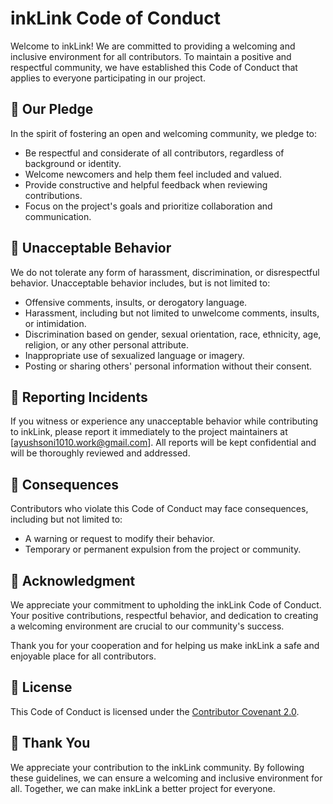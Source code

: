 # inkLink Code of Conduct

Welcome to inkLink! We are committed to providing a welcoming and inclusive environment for all contributors. To maintain a positive and respectful community, we have established this Code of Conduct that applies to everyone participating in our project.

## 🤝 Our Pledge

In the spirit of fostering an open and welcoming community, we pledge to:

- Be respectful and considerate of all contributors, regardless of background or identity.
- Welcome newcomers and help them feel included and valued.
- Provide constructive and helpful feedback when reviewing contributions.
- Focus on the project's goals and prioritize collaboration and communication.

## 🚫 Unacceptable Behavior

We do not tolerate any form of harassment, discrimination, or disrespectful behavior. Unacceptable behavior includes, but is not limited to:

- Offensive comments, insults, or derogatory language.
- Harassment, including but not limited to unwelcome comments, insults, or intimidation.
- Discrimination based on gender, sexual orientation, race, ethnicity, age, religion, or any other personal attribute.
- Inappropriate use of sexualized language or imagery.
- Posting or sharing others' personal information without their consent.

## 📣 Reporting Incidents

If you witness or experience any unacceptable behavior while contributing to inkLink, please report it immediately to the project maintainers at [ayushsoni1010.work@gmail.com]. All reports will be kept confidential and will be thoroughly reviewed and addressed.

## 🚧 Consequences

Contributors who violate this Code of Conduct may face consequences, including but not limited to:

- A warning or request to modify their behavior.
- Temporary or permanent expulsion from the project or community.

## 👏 Acknowledgment

We appreciate your commitment to upholding the inkLink Code of Conduct. Your positive contributions, respectful behavior, and dedication to creating a welcoming environment are crucial to our community's success.

Thank you for your cooperation and for helping us make inkLink a safe and enjoyable place for all contributors.

## 📜 License

This Code of Conduct is licensed under the [Contributor Covenant 2.0](https://www.contributor-covenant.org/version/2/0/code_of_conduct/).

## 💙 Thank You

We appreciate your contribution to the inkLink community. By following these guidelines, we can ensure a welcoming and inclusive environment for all. Together, we can make inkLink a better project for everyone.
